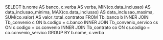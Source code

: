 SELECT b.nome AS banco, c.verba AS verba, MIN(co.data_inclusao) AS data_inclusao_minima, MAX(co.data_inclusao) AS data_inclusao_maxima, SUM(co.valor) AS valor_total_contratos
FROM Tb_banco b
INNER JOIN Tb_convenio c ON b.codigo = c.banco
INNER JOIN Tb_convenio_servico cs ON c.codigo = cs.convenio
INNER JOIN Tb_contrato co ON cs.codigo = co.convenio_servico
GROUP BY b.nome, c.verba
